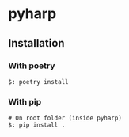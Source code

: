 # pyharp

## Installation 

### With poetry

    $: poetry install
    
### With pip

    # On root folder (inside pyharp)
    $: pip install .